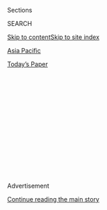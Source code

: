 <div id="app">

<div>

<div>

<div>

<div class="NYTAppHideMasthead css-1q2w90k e1suatyy0">

<div class="section css-ui9rw0 e1suatyy2">

<div class="css-eph4ug er09x8g0">

<div class="css-6n7j50">

</div>

<span class="css-1dv1kvn">Sections</span>

<div class="css-10488qs">

<span class="css-1dv1kvn">SEARCH</span>

</div>

[Skip to content](#site-content)[Skip to site index](#site-index)

</div>

<div id="masthead-section-label" class="css-1wr3we4 eaxe0e00">

[Asia
Pacific](https://www.nytimes.com/section/world/asia)

</div>

<div class="css-10698na e1huz5gh0">

</div>

</div>

<div id="masthead-bar-one" class="section hasLinks css-15hmgas e1csuq9d3">

<div class="css-uqyvli e1csuq9d0">

</div>

<div class="css-1uqjmks e1csuq9d1">

</div>

<div class="css-9e9ivx">

[](https://myaccount.nytimes.com/auth/login?response_type=cookie&client_id=vi)

</div>

<div class="css-1bvtpon e1csuq9d2">

[Today’s
Paper](https://www.nytimes.com/section/todayspaper)

</div>

</div>

</div>

</div>

<div data-aria-hidden="false">

<div id="site-content" data-role="main">

<div>

<div class="css-1aor85t" style="opacity:0.000000001;z-index:-1;visibility:hidden">

<div class="css-1hqnpie">

<div class="css-epjblv">

<span class="css-17xtcya">[Asia
Pacific](/section/world/asia)</span><span class="css-x15j1o">|</span><span class="css-fwqvlz">South
Korea’s Blacklist of Artists Adds to Outrage Over Presidential
Scandal</span>

</div>

<div class="css-k008qs">

<div class="css-1iwv8en">

<span class="css-18z7m18"></span>

<div>

</div>

</div>

<span class="css-1n6z4y">https://nyti.ms/2jzpAdo</span>

<div class="css-1705lsu">

<div class="css-4xjgmj">

<div class="css-4skfbu" data-role="toolbar" data-aria-label="Social Media Share buttons, Save button, and Comments Panel with current comment count" data-testid="share-tools">

  - 
  - 
  - 
  - 
    
    <div class="css-6n7j50">
    
    </div>

  - 

</div>

</div>

</div>

</div>

</div>

</div>

<div class="css-13pd83m">

</div>

<div id="top-wrapper" class="css-1sy8kpn">

<div id="top-slug" class="css-l9onyx">

Advertisement

</div>

[Continue reading the main
story](#after-top)

<div class="ad top-wrapper" style="text-align:center;height:100%;display:block;min-height:250px">

<div id="top" class="place-ad" data-position="top" data-size-key="top">

</div>

</div>

<div id="after-top">

</div>

</div>

<div id="sponsor-wrapper" class="css-1hyfx7x">

<div id="sponsor-slug" class="css-19vbshk">

Supported by

</div>

[Continue reading the main
story](#after-sponsor)

<div id="sponsor" class="ad sponsor-wrapper" style="text-align:center;height:100%;display:block">

</div>

<div id="after-sponsor">

</div>

</div>

<div class="css-1vkm6nb ehdk2mb0">

# South Korea’s Blacklist of Artists Adds to Outrage Over Presidential Scandal

</div>

<div class="css-79elbk" data-testid="photoviewer-wrapper">

<div class="css-z3e15g" data-testid="photoviewer-wrapper-hidden">

</div>

<div class="css-1a48zt4 ehw59r15" data-testid="photoviewer-children">

![<span class="css-16f3y1r e13ogyst0" data-aria-hidden="true">The South
Korean artist Hong Sung-dam in 2014 with his painting depicting
President Park Geun-hye as a scarecrow. Mr. Hong is one of thousands of
artists reportedly blacklisted by Ms. Park’s
government.</span><span class="css-cnj6d5 e1z0qqy90" itemprop="copyrightHolder"><span class="css-1ly73wi e1tej78p0">Credit...</span><span><span>Jean
Chung for The New York
Times</span></span></span>](https://static01.nyt.com/images/2017/01/13/world/13BLACKLIST-1/13BLACKLIST-1-articleLarge.jpg?quality=75&auto=webp&disable=upscale)

</div>

</div>

<div class="css-xt80pu e12qa4dv0">

<div class="css-18e8msd">

<div class="css-vp77d3 epjyd6m0">

<div class="css-1baulvz">

By [<span class="css-1baulvz last-byline" itemprop="name">Choe
Sang-Hun</span>](http://www.nytimes.com/by/choe-sang-hun)

</div>

</div>

  - Jan. 12,
    2017

  - 
    
    <div class="css-4xjgmj">
    
    <div class="css-d8bdto" data-role="toolbar" data-aria-label="Social Media Share buttons, Save button, and Comments Panel with current comment count" data-testid="share-tools">
    
      - 
      - 
      - 
      - 
        
        <div class="css-6n7j50">
        
        </div>
    
      - 
    
    </div>
    
    </div>

</div>

</div>

<div class="section meteredContent css-1r7ky0e" name="articleBody" itemprop="articleBody">

<div class="css-1fanzo5 StoryBodyCompanionColumn">

<div class="css-53u6y8">

SEOUL, South Korea — When the South Korean artist Hong Sung-dam produced
a painting that depicted President [Park
Geun-hye](https://www.nytimes.com/topic/person/park-geunhye) as a
scarecrow manipulated by evil forces, including her dictator father, her
senior aides discussed how to “punish” Mr. Hong, according to a diary
one of them kept.

Soon after the painting’s completion in August 2014, the retaliation
began as planned in the aide’s diary, which surfaced in November in the
investigation into the corruption scandal that has led to Ms. Park’s
impeachment trial.

First, a pro-government civic group sued Mr. Hong on [charges of
defaming Ms.
Park](https://www.nytimes.com/2014/08/31/world/asia/an-artist-is-rebuked-for-casting-south-koreas-leader-in-an-unflattering-light.html).
Then his work was excluded from the Gwangju Biennale, South Korea’s
best-known international arts festival, an act Gwangju’s mayor later
admitted was due to government pressure.

The retaliation did not stop there, Mr. Hong said. “Dozens of
conservative activists showed up in front of my apartment like a goon
squad, shaking my photographs and calling me a ‘Communist painter,’” he
said. “I received death threats on the phone.”

</div>

</div>

<div class="css-1fanzo5 StoryBodyCompanionColumn">

<div class="css-53u6y8">

As it turned out, Mr. Hong was one of thousands of artists reportedly
blacklisted by the government of Ms. Park, whose powers have been
suspended as she faces [an impeachment trial on charges of corruption
and abuse of
power](https://www.nytimes.com/2016/12/22/world/asia/south-korea-president-park-impeachment.html).
The blacklist is just one element in the sprawling case that has
infuriated the public and prompted national introspection about South
Korea’s young democracy and its authoritarian past.

On Thursday, three of Ms. Park’s former aides, including one of her
former culture ministers, Kim Jong-deok, were arrested on charges of
blacklisting cultural figures deemed unfriendly and barring them from
government-controlled support programs.

So far, two versions of the blacklist have been reported by the news
media, citing anonymous sources. Officials, including the special
prosecutor in the case, Park Young-soo, have confirmed the existence of
the blacklist but have not released it.

A 2015 version of the list included more than 9,000 people, according to
news reports. The list contained some of South Korea’s most beloved
filmmakers, actors and writers, including the director of “Oldboy,”
[Park Chan-wook](http://www.imdb.com/title/tt0364569/), and the
“Snowpiercer” actor [Song
Kang-ho](http://www.imdb.com/title/tt1706620/?ref_=nv_sr_1).

Officially, Ms. Park has made promoting movies and other cultural
products one of her key priorities. But secretly, her government has
blackballed artists, reviving a practice of past military dictators like
her father, Park Chung-hee, and in so doing has “seriously undermined
the freedom of thought and expression,” the special prosecutor’s office
said.

</div>

</div>

<div class="css-1fanzo5 StoryBodyCompanionColumn">

<div class="css-53u6y8">

The revelations about the cultural blacklist added a new layer of
notoriety to the scandal surrounding Ms. Park, and prosecutors planned
to use the list to help strengthen the impeachment charges against her.

</div>

</div>

<div class="css-79elbk" data-testid="photoviewer-wrapper">

<div class="css-z3e15g" data-testid="photoviewer-wrapper-hidden">

</div>

<div class="css-1a48zt4 ehw59r15" data-testid="photoviewer-children">

![<span class="css-16f3y1r e13ogyst0" data-aria-hidden="true">Life vests
signifying the victims of the 2014 Sewol ferry disaster at a protest
calling for President Park’s resignation in Seoul, South Korea, last
week. After the Busan International Film Festival screened a documentary
that delved into the response to the disaster, the festival lost half of
its government
funding.</span><span class="css-cnj6d5 e1z0qqy90" itemprop="copyrightHolder"><span class="css-1ly73wi e1tej78p0">Credit...</span><span>Kim
Hong-Ji/Reuters</span></span>](https://static01.nyt.com/images/2017/01/13/world/13BLACKLIST-2/13BLACKLIST-2-articleLarge.jpg?quality=75&auto=webp&disable=upscale)

</div>

</div>

<div class="css-1fanzo5 StoryBodyCompanionColumn">

<div class="css-53u6y8">

When the National Assembly [voted to
impeach](https://www.nytimes.com/2016/12/09/world/asia/south-korea-president-park-geun-hye-impeached.html)
Ms. Park last month, it accused her of conspiring with her longtime
confidante, Choi Soon-sil, to solicit bribes from businesses and crack
down on uncooperative officials and journalists.

The special prosecutor is investigating whether Ms. Park and Kim
Ki-choon — her former chief of staff, who was depicted as one of the
dark forces in Mr. Hong’s painting — were involved in the blacklisting
of artists.

Both Ms. Park and Mr. Kim, her former chief of staff, have denied
involvement. However, another of Ms. Park’s former culture ministers,
Yoo Jin-ryong, said the list was dictated by the president’s office.

On Monday, the current culture minister, Cho Yoon-sun, said, “I
understand how pained artists must have felt when excluded from
government support just because of their political and ideological
beliefs.”

For many South Koreans, news of the blacklisting of artists reawakened
memories from the nation’s dictatorial past.

</div>

</div>

<div class="css-1fanzo5 StoryBodyCompanionColumn">

<div class="css-53u6y8">

Ms. Park’s father, who ruled South Korea from 1961 to 1979, censored
newspapers and imprisoned dissident writers and publishers. Chun
Doo-hwan, a military dictator during the 1980s, banished a comedian from
TV after people compared the appearances of the two men. (Both were
bald.) Subsequent governments were accused of favoring pro-government
scholars and civic groups when doling out research projects and
subsidies.

Under Ms. Park’s conservative predecessor, Lee Myung-bak, some
celebrities and journalists deemed progressive were barred from
state-controlled broadcasters.

But the latest revelations marked the first time the existence of an
extensive government blacklist was revealed since South Korea moved
toward democracy in the late 1980s.

“It’s an honor to be on the list,” Ko Un, one of South Korea’s
best-known poets, told the broadcaster SBS last month, when it reported
on another version of the list. “This shows how disgusting the
government is.”

Under Ms. Park, whose leadership style is [often compared to her
father’s](http://www.nytimes.com/2016/11/12/world/asia/south-korea-park-geun-hye.html),
rumors of a blacklist have been circulating for years.

The rumors intensified after two award-winning theatrical directors were
mysteriously booted from government subsidy programs: one had campaigned
for Ms. Park’s main opponent in the 2012 election; another had produced
a play spoofing Ms. Park and her father.

</div>

</div>

<div class="css-1fanzo5 StoryBodyCompanionColumn">

<div class="css-53u6y8">

And after the organizers of the Busan International Film Festival
screened a documentary that delved into what it called Ms. Park’s
botched response to the [Sewol ferry
disaster](https://www.nytimes.com/2014/04/30/world/asia/south-korea-ferry-disaster.html)
in 2014 in which more than 300 people died, the festival lost half of
its government
funding.

<div class="css-79elbk" data-testid="photoviewer-wrapper">

<div class="css-z3e15g" data-testid="photoviewer-wrapper-hidden">

</div>

<div class="css-1a48zt4 ehw59r15" data-testid="photoviewer-children">

<div class="css-zgakxe erfvjey0">

<span class="css-1ly73wi e1tej78p0">Image</span>

<div class="css-zjzyr8">

<div data-testid="lazyimage-container" style="height:511.0444444444444px">

</div>

</div>

</div>

<span class="css-16f3y1r e13ogyst0" data-aria-hidden="true">For many
South Koreans, reports of the blacklisting of artists have reawakened
memories from the nation’s dictatorial past. Park Chung-hee, Ms. Park’s
father, who ruled South Korea from 1961 to 1979, censored newspapers and
imprisoned dissident writers and
publishers.</span><span class="css-cnj6d5 e1z0qqy90" itemprop="copyrightHolder"><span class="css-1ly73wi e1tej78p0">Credit...</span><span>Keystone,
via Getty Images</span></span>

</div>

</div>

Mr. Yoo, the former culture minister, said Mr. Kim, Ms. Park’s chief of
staff at the time, began ordering the culture ministry to blacklist
certain artists in 2013. Last month, a former aide to Ms. Park was
indicted on charges of colluding with her in an attempt to blackmail a
vice chairwoman of CJ, which runs South Korea’s biggest film studio,
into retiring in 2013. The company had angered Ms. Park’s office by
financing a movie about her ideological enemy, the former President Roh
Moo-hyun, Mr. Yoo said in a radio interview last month.

“I thought this kind of thing happened only under the past military
rule,” CJ’s chairman, Sohn Kyung-shik, told a parliamentary hearing last
month.

Mr. Yoo said that an early version of the blacklist he saw in June 2014
included hundreds of artists. Shortly before he was replaced a month
later, Mr. Yoo said he met Ms. Park to warn against the list. (Ms. Park
has denied being warned.)

By 2015, the list had ballooned to include more than 9,000 visual
artists, musicians, actors, film and musical directors, and writers
deemed critical of Ms. Park, particularly those who took aim at her
handling of the ferry disaster or who were suspected of supporting her
rivals, according to the Hankook Ilbo newspaper, which published what it
claimed was the list in October.

Ms. Park’s office zealously pursued her opponents after the ferry
disaster, according to the diary of Kim Young-han, the former
presidential aide who detailed the retaliation against Mr. Hong. The
ferry tragedy is a central motif in Mr. Hong’s painting.

During a meeting of senior presidential aides in 2014, Mr. Kim, Ms.
Park’s chief of staff at the time, called for a “combative response to
leftists in the cultural and art circles” and ordered the aides to
“discover their networks,” according to the diary. He compared
progressive teachers and journalists “to poisonous mushrooms.” The diary
also recorded instructions to punish artists who satirized Ms. Park,
conduct a “loyalty check” of senior government officials, “intimidate”
courts of law and “induce” scholars to write pro-government newspaper
columns.

</div>

</div>

<div class="css-1fanzo5 StoryBodyCompanionColumn">

<div class="css-53u6y8">

“Make them afraid to challenge the president,” Mr. Kim was quoted as
saying in a diary entry dated July 4, 2014.

He has denied giving such an order and said that the diary did not
faithfully record what was actually discussed during the aides’
meetings.

The author of the diary, Kim Young-han, died in August, but prosecutors
said they found it useful in building their case against Ms. Park.

Mr. Hong, the painter, said that for poor artists, being cut off from
travel and other government support programs could be crushing.

In 2015, Mr. Hong was invited to show his painting at a Berlin arts
festival. But no domestic logistics company would transport the work for
fear of government retaliation. Mr. Hong had to travel alone and
hurriedly repaint a copy of the original in Berlin. He also suspected
the government was behind a tax audit of his wife’s clinic last year.

“It makes me shudder that Park Geun-hye and her cronies tried to tame
artists by holding back a pittance of government support while they
themselves pocket millions,” Mr. Hong said. “They showed how depraved
political power can be.”

</div>

</div>

</div>

<div>

</div>

<div>

</div>

<div>

</div>

<div>

<div id="bottom-wrapper" class="css-1ede5it">

<div id="bottom-slug" class="css-l9onyx">

Advertisement

</div>

[Continue reading the main
story](#after-bottom)

<div id="bottom" class="ad bottom-wrapper" style="text-align:center;height:100%;display:block;min-height:90px">

</div>

<div id="after-bottom">

</div>

</div>

</div>

</div>

</div>

## Site Index

<div>

</div>

## Site Information Navigation

  - [© <span>2020</span> <span>The New York Times
    Company</span>](https://help.nytimes.com/hc/en-us/articles/115014792127-Copyright-notice)

<!-- end list -->

  - [NYTCo](https://www.nytco.com/)
  - [Contact
    Us](https://help.nytimes.com/hc/en-us/articles/115015385887-Contact-Us)
  - [Work with us](https://www.nytco.com/careers/)
  - [Advertise](https://nytmediakit.com/)
  - [T Brand Studio](http://www.tbrandstudio.com/)
  - [Your Ad
    Choices](https://www.nytimes.com/privacy/cookie-policy#how-do-i-manage-trackers)
  - [Privacy](https://www.nytimes.com/privacy)
  - [Terms of
    Service](https://help.nytimes.com/hc/en-us/articles/115014893428-Terms-of-service)
  - [Terms of
    Sale](https://help.nytimes.com/hc/en-us/articles/115014893968-Terms-of-sale)
  - [Site
    Map](https://spiderbites.nytimes.com)
  - [Help](https://help.nytimes.com/hc/en-us)
  - [Subscriptions](https://www.nytimes.com/subscription?campaignId=37WXW)

</div>

</div>

</div>

</div>
